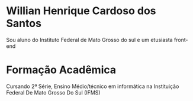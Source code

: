 # Willian Henrique Cardoso dos Santos

Sou aluno do Instituto Federal de Mato Grosso do sul e um etusiasta front-end

# Formação Acadêmica

Cursando 2ª Série, Ensino Médio/técnico em informática na Instituição Federal De Mato Grosso Do Sul (IFMS)
